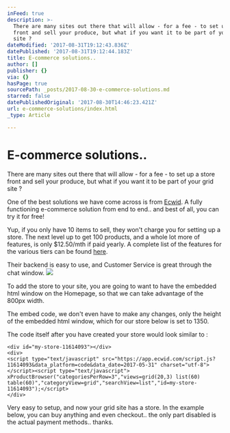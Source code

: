 ```yaml
---
inFeed: true
description: >-
  There are many sites out there that will allow - for a fee - to set up a store
  front and sell your produce, but what if you want it to be part of your grid
  site ?
dateModified: '2017-08-31T19:12:43.836Z'
datePublished: '2017-08-31T19:12:44.183Z'
title: E-commerce solutions..
author: []
publisher: {}
via: {}
hasPage: true
sourcePath: _posts/2017-08-30-e-commerce-solutions.md
starred: false
datePublishedOriginal: '2017-08-30T14:46:23.421Z'
url: e-commerce-solutions/index.html
_type: Article

---
```

# E-commerce solutions..

There are many sites out there that will allow - for a fee - to set up a store front and sell your produce, but what if you want it to be part of your grid site ?

One of the best solutions we have come across is from [Ecwid][0]. A fully functioning e-commerce solution from end to end.. and best of all, you can try it for free!

Yup, if you only have 10 items to sell, they won't charge you for setting up a store. The next level up to get 100 products, and a whole lot more of features, is only $12.50/mth if paid yearly. A complete list of the features for the various tiers can be found [here][1].

Their backend is easy to use, and Customer Service is great through the chat window.
![](https://the-grid-user-content.s3-us-west-2.amazonaws.com/78972b40-6768-48d9-be91-0f6a9c4d28c2.png)

To add the store to your site, you are going to want to have the embedded html window on the Homepage, so that we can take advantage of the 800px width.

The embed code, we don't even have to make any changes, only the height of the embedded html window, which for our store below is set to 1350\.

The code itself after you have created your store would look similar to :

    <div id="my-store-11614093"></div>
    <div>
    <script type="text/javascript" src="https://app.ecwid.com/script.js?11614093&data_platform=code&data_date=2017-05-31" charset="utf-8"></script><script type="text/javascript"> xProductBrowser("categoriesPerRow=3","views=grid(20,3) list(60) table(60)","categoryView=grid","searchView=list","id=my-store-11614093");</script>
    </div>

Very easy to setup, and now your grid site has a store. In the example below, you can buy anything and even checkout.. the only part disabled is the actual payment methods.. thanks.

[0]: https://www.ecwid.com/
[1]: https://www.ecwid.com/pricing